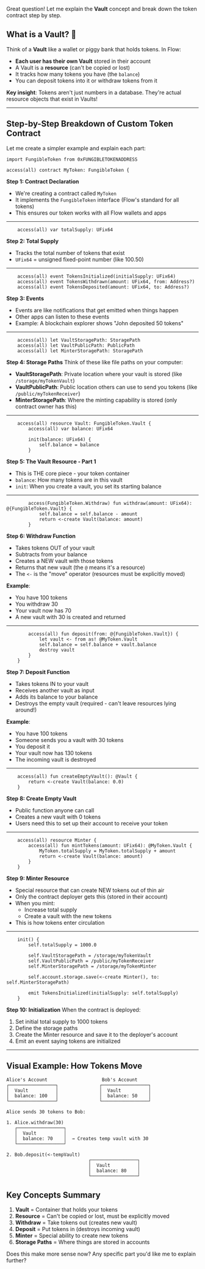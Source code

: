 Great question! Let me explain the **Vault** concept and break down the token contract step by step.

## What is a Vault? 🏦

Think of a **Vault** like a wallet or piggy bank that holds tokens. In Flow:

- **Each user has their own Vault** stored in their account
- A Vault is a **resource** (can't be copied or lost)
- It tracks how many tokens you have (the `balance`)
- You can deposit tokens into it or withdraw tokens from it

**Key insight**: Tokens aren't just numbers in a database. They're actual resource objects that exist in Vaults!

---

## Step-by-Step Breakdown of Custom Token Contract

Let me create a simpler example and explain each part:

```cadence
import FungibleToken from 0xFUNGIBLETOKENADDRESS

access(all) contract MyToken: FungibleToken {
```
**Step 1: Contract Declaration**
- We're creating a contract called `MyToken`
- It implements the `FungibleToken` interface (Flow's standard for all tokens)
- This ensures our token works with all Flow wallets and apps

---

```cadence
    access(all) var totalSupply: UFix64
```
**Step 2: Total Supply**
- Tracks the total number of tokens that exist
- `UFix64` = unsigned fixed-point number (like 100.50)

---

```cadence
    access(all) event TokensInitialized(initialSupply: UFix64)
    access(all) event TokensWithdrawn(amount: UFix64, from: Address?)
    access(all) event TokensDeposited(amount: UFix64, to: Address?)
```
**Step 3: Events**
- Events are like notifications that get emitted when things happen
- Other apps can listen to these events
- Example: A blockchain explorer shows "John deposited 50 tokens"

---

```cadence
    access(all) let VaultStoragePath: StoragePath
    access(all) let VaultPublicPath: PublicPath
    access(all) let MinterStoragePath: StoragePath
```
**Step 4: Storage Paths**
Think of these like file paths on your computer:
- **VaultStoragePath**: Private location where your vault is stored (like `/storage/myTokenVault`)
- **VaultPublicPath**: Public location others can use to send you tokens (like `/public/myTokenReceiver`)
- **MinterStoragePath**: Where the minting capability is stored (only contract owner has this)

---

```cadence
    access(all) resource Vault: FungibleToken.Vault {
        access(all) var balance: UFix64

        init(balance: UFix64) {
            self.balance = balance
        }
```
**Step 5: The Vault Resource - Part 1**
- This is THE core piece - your token container
- `balance`: How many tokens are in this vault
- `init`: When you create a vault, you set its starting balance

---

```cadence
        access(FungibleToken.Withdraw) fun withdraw(amount: UFix64): @{FungibleToken.Vault} {
            self.balance = self.balance - amount
            return <-create Vault(balance: amount)
        }
```
**Step 6: Withdraw Function**
- Takes tokens OUT of your vault
- Subtracts from your balance
- Creates a NEW vault with those tokens
- Returns that new vault (the `@` means it's a resource)
- The `<-` is the "move" operator (resources must be explicitly moved)

**Example**: 
- You have 100 tokens
- You withdraw 30
- Your vault now has 70
- A new vault with 30 is created and returned

---

```cadence
        access(all) fun deposit(from: @{FungibleToken.Vault}) {
            let vault <- from as! @MyToken.Vault
            self.balance = self.balance + vault.balance
            destroy vault
        }
    }
```
**Step 7: Deposit Function**
- Takes tokens IN to your vault
- Receives another vault as input
- Adds its balance to your balance
- Destroys the empty vault (required - can't leave resources lying around!)

**Example**:
- You have 100 tokens
- Someone sends you a vault with 30 tokens
- You deposit it
- Your vault now has 130 tokens
- The incoming vault is destroyed

---

```cadence
    access(all) fun createEmptyVault(): @Vault {
        return <-create Vault(balance: 0.0)
    }
```
**Step 8: Create Empty Vault**
- Public function anyone can call
- Creates a new vault with 0 tokens
- Users need this to set up their account to receive your token

---

```cadence
    access(all) resource Minter {
        access(all) fun mintTokens(amount: UFix64): @MyToken.Vault {
            MyToken.totalSupply = MyToken.totalSupply + amount
            return <-create Vault(balance: amount)
        }
    }
```
**Step 9: Minter Resource**
- Special resource that can create NEW tokens out of thin air
- Only the contract deployer gets this (stored in their account)
- When you mint:
  - Increase total supply
  - Create a vault with the new tokens
- This is how tokens enter circulation

---

```cadence
    init() {
        self.totalSupply = 1000.0

        self.VaultStoragePath = /storage/myTokenVault
        self.VaultPublicPath = /public/myTokenReceiver
        self.MinterStoragePath = /storage/myTokenMinter

        self.account.storage.save(<-create Minter(), to: self.MinterStoragePath)

        emit TokensInitialized(initialSupply: self.totalSupply)
    }
```
**Step 10: Initialization**
When the contract is deployed:
1. Set initial total supply to 1000 tokens
2. Define the storage paths
3. Create the Minter resource and save it to the deployer's account
4. Emit an event saying tokens are initialized

---

## Visual Example: How Tokens Move

```
Alice's Account                    Bob's Account
┌─────────────────┐               ┌─────────────────┐
│  Vault          │               │  Vault          │
│  balance: 100   │               │  balance: 50    │
└─────────────────┘               └─────────────────┘

Alice sends 30 tokens to Bob:

1. Alice.withdraw(30)
   ┌─────────────────┐
   │  Vault          │
   │  balance: 70    │  → Creates temp vault with 30
   └─────────────────┘

2. Bob.deposit(<-tempVault)
                              ┌─────────────────┐
                              │  Vault          │
                              │  balance: 80    │
                              └─────────────────┘
```

## Key Concepts Summary

1. **Vault** = Container that holds your tokens
2. **Resource** = Can't be copied or lost, must be explicitly moved
3. **Withdraw** = Take tokens out (creates new vault)
4. **Deposit** = Put tokens in (destroys incoming vault)
5. **Minter** = Special ability to create new tokens
6. **Storage Paths** = Where things are stored in accounts

Does this make more sense now? Any specific part you'd like me to explain further?